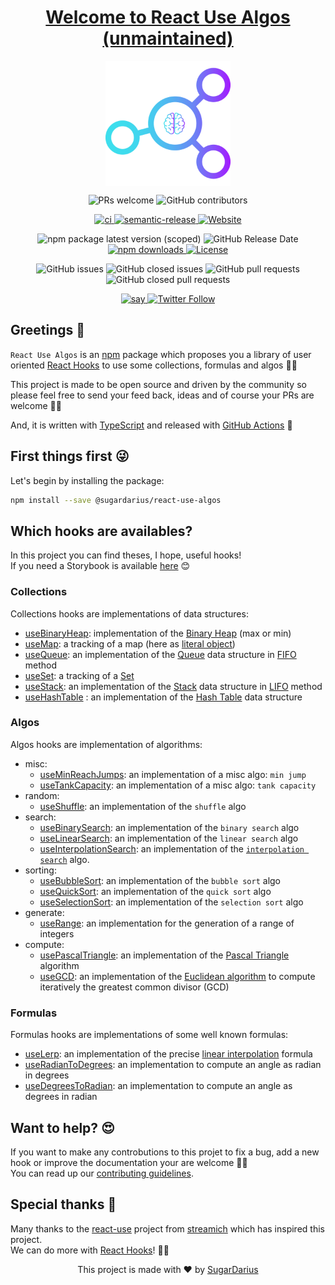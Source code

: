 <h1 align="center">
  <a href="https://github.com/SugarDarius/react-use-algos">Welcome to React Use Algos (unmaintained)</a>
</h1>

<p align="center">
  <img width="200" align="center" src="https://raw.githubusercontent.com/SugarDarius/react-use-algos/master/medias/img/logo.png" />
</p>

<p align="center">
  <img alt="PRs welcome" src="https://img.shields.io/badge/PRs-welcome-brightgreen.svg?style=flat-square" />
  <img alt="GitHub contributors" src="https://img.shields.io/github/contributors/sugardarius/react-use-algos?style=flat-square" />
</p>
<p align="center">
  <a href="https://github.com/SugarDarius/react-use-algos/actions">
    <img alt="ci" src="https://github.com/SugarDarius/react-use-algos/workflows/Release%20CI/badge.svg?branch=master&event=push" />
  </a>
  <a href="https://github.com/semantic-release/semantic-release">
    <img alt="semantic-release" src="https://img.shields.io/badge/%20%20%F0%9F%93%A6%F0%9F%9A%80-semantic--release-e10079.svg?style=flat-square" />
  </a>
  <a href="https://sugardarius.github.io/react-use-algos">
    <img alt="Website" src="https://img.shields.io/website?down_color=red&down_message=down&label=storybook&style=flat-square&up_color=blue&url=https%3A%2F%2Fsugardarius.github.io%2Freact-use-algos" />
  </a>
</p>

<p align="center">
  <img alt="npm package latest version (scoped)" src="https://img.shields.io/npm/v/@sugardarius/react-use-algos?label=package%20version@latest&style=flat-square" />
  <img alt="GitHub Release Date" src="https://img.shields.io/github/release-date/sugardarius/react-use-algos?style=flat-square" />
  <a href="https://www.npmjs.com/package/@sugardarius/react-use-algos">
    <img alt="npm downloads" src="https://img.shields.io/npm/dm/@sugardarius/react-use-algos?style=flat-square" />
  </a>
  <a href="https://github.com/SugarDarius/react-use-algos/blob/master/LICENSE">
    <img alt="License" src="https://img.shields.io/github/license/SugarDarius/react-use-algos?style=flat-square" />
  </a>
</p>

<p align="center">
  <img alt="GitHub issues" src="https://img.shields.io/github/issues-raw/SugarDarius/react-use-algos?style=flat-square" />
  <img alt="GitHub closed issues" src="https://img.shields.io/github/issues-closed-raw/sugardarius/react-use-algos?style=flat-square" />
  <img alt="GitHub pull requests" src="https://img.shields.io/github/issues-pr-raw/sugardarius/react-use-algos?style=flat-square" />
  <img alt="GitHub closed pull requests" src="https://img.shields.io/github/issues-pr-closed-raw/sugardarius/react-use-algos?style=flat-square" />
</p>

<p align="center">
  <a href="https://twitter.com/azeldvin">
    <img alt="say" src="https://img.shields.io/badge/say-hi!-blue?style=flat-square" />
  </a>
  <a href="https://twitter.com/azeldvin">  
    <img alt="Twitter Follow" src="https://img.shields.io/twitter/follow/azeldvin?style=social" />
  </a>
</p>

## Greetings 👋
`React Use Algos` is an [npm](https://www.npmjs.com/) package which proposes you a library of user oriented [React Hooks](https://reactjs.org/docs/hooks-intro.html) to use some collections, formulas and algos 💪🏻

This project is made to be open source and driven by the community so please feel free to send your feed back, ideas and of course your PRs are welcome 🙏🏻

And, it is written with [TypeScript](https://www.typescriptlang.org/) and released with [GitHub Actions](https://github.com/features/actions) 🤗

## First things first 😜
Let's begin by installing the package:

```sh
npm install --save @sugardarius/react-use-algos
```

## Which hooks are availables?
In this project you can find theses, I hope, useful hooks!<br />
If you need a Storybook is available [here](https://sugardarius.github.io/react-use-algos/) 😊

### Collections
Collections hooks are implementations of data structures:

* [useBinaryHeap](https://github.com/SugarDarius/react-use-algos/blob/master/docs/use-binary-heap.hook.md): implementation of the [Binary Heap](https://en.wikipedia.org/wiki/Binary_heap) (max or min)
* [useMap](https://github.com/SugarDarius/react-use-algos/blob/master/docs/use-map.hook.md): a tracking of a map (here as [literal object](https://developer.mozilla.org/en-US/docs/Web/JavaScript/Guide/Working_with_Objects))
* [useQueue](https://github.com/SugarDarius/react-use-algos/blob/master/docs/use-queue.hook.md): an implementation of the [Queue](https://en.wikibooks.org/wiki/Data_Structures/Stacks_and_Queues#Queues) data structure in [FIFO](https://en.wikipedia.org/wiki/FIFO_and_LIFO_accounting#FIFO) method
* [useSet](https://github.com/SugarDarius/react-use-algos/blob/master/docs/use-set.hook.md): a tracking of a [Set](https://developer.mozilla.org/en-US/docs/Web/JavaScript/Reference/Global_Objects/Set)
* [useStack](https://github.com/SugarDarius/react-use-algos/blob/master/docs/use-stack.hook.md): an implementation of the [Stack](https://en.wikibooks.org/wiki/Data_Structures/Stacks_and_Queues#Stacks) data structure in [LIFO](https://en.wikipedia.org/wiki/FIFO_and_LIFO_accounting#LIFO) method
* [useHashTable](https://github.com/SugarDarius/react-use-algos/blob/master/docs/use-hash-table.hook.md) : an implementation of the [Hash Table](https://en.wikipedia.org/wiki/Hash_table) data structure

### Algos
Algos hooks are implementation of algorithms:

* misc:
  * [useMinReachJumps](https://github.com/SugarDarius/react-use-algos/blob/master/docs/use-min-reach-jumps.hook.md): an implementation of a misc algo: `min jump`
  * [useTankCapacity](https://github.com/SugarDarius/react-use-algos/blob/master/docs/use-tank-capacity.hook.md): an implementation of a misc algo: `tank capacity`
* random:
  * [useShuffle](https://github.com/SugarDarius/react-use-algos/blob/master/docs/use-shuffle.hook.md): an implementation of the `shuffle` algo
* search:
  * [useBinarySearch](https://github.com/SugarDarius/react-use-algos/blob/master/docs/use-binary-search.hook.md): an implementation of the `binary search` algo
  * [useLinearSearch](https://github.com/SugarDarius/react-use-algos/blob/master/docs/use-linear-search.hook.md): an implementation of the `linear search` algo
  * [useInterpolationSearch](https://github.com/SugarDarius/react-use-algos/blob/master/docs/use-interpolation-search.hook.md): an implementation of the [`interpolation search`](https://en.wikipedia.org/wiki/Interpolation_search) algo.
* sorting:
  * [useBubbleSort](https://github.com/SugarDarius/react-use-algos/blob/master/docs/use-bubble-sort.hook.md): an implementation of the `bubble sort` algo
  * [useQuickSort](https://github.com/SugarDarius/react-use-algos/blob/master/docs/use-quick-sort.hook.md): an implementation of the `quick sort` algo
  * [useSelectionSort](https://github.com/SugarDarius/react-use-algos/blob/master/docs/use-selection-sort.hook.md): an implementation of the `selection sort` algo
* generate:
  * [useRange](https://github.com/SugarDarius/react-use-algos/blob/master/docs/use-range.hook.md): an implementation for the generation of a range of integers
* compute:
  * [usePascalTriangle](https://github.com/SugarDarius/react-use-algos/blob/master/docs/use-pascal-triangle.hook.md): an implementation of the [Pascal Triangle](https://en.wikipedia.org/wiki/Linear_interpolation) algorithm
  * [useGCD](https://github.com/SugarDarius/react-use-algos/blob/master/docs/use-gcd.hook.md): an implementation of the [Euclidean algorithm](https://en.wikipedia.org/wiki/Euclidean_algorithm) to compute iteratively the greatest common divisor (GCD)

### Formulas
Formulas hooks are implementations of some well known formulas:

* [useLerp](https://github.com/SugarDarius/react-use-algos/blob/master/docs/use-lerp.hook.md): an implementation of the precise [linear interpolation](https://en.wikipedia.org/wiki/Linear_interpolation) formula
* [useRadianToDegrees](https://github.com/SugarDarius/react-use-algos/blob/master/docs/use-radian-to-degrees.hook.md): an implementation to compute an angle as radian in degrees
* [useDegreesToRadian](https://github.com/SugarDarius/react-use-algos/blob/master/docs/use-degrees-to-radian.hook.md): an implementation to compute an angle as degrees in radian

## Want to help? 😍
If you want to make any controbutions to this projet to fix a bug, add a new hook or improve the documentation your are welcome 🙏🏻<br />
You can read up our [contributing guidelines](https://github.com/SugarDarius/react-use-algos/blob/master/CONTRIBUTING.md).

## Special thanks 👏
Many thanks to the [react-use](https://github.com/streamich/react-use) project from [streamich](https://github.com/streamich) which has inspired this project.<br />
We can do more with [React Hooks](https://reactjs.org/docs/hooks-intro.html)! 💪🏻

<p align="center">
    This project is made with ♥ by <a href="https://github.com/SugarDarius">SugarDarius</a>
</p>
